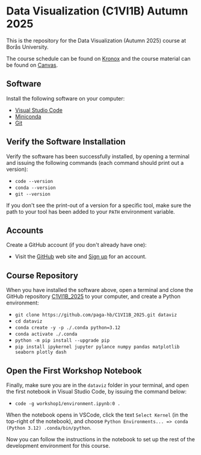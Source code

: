 # Data Visualization (C1VI1B) Autumn 2025

This is the repository for the Data Visualization (Autumn 2025) course at Borås University.

The course schedule can be found on [Kronox](https://schema.hb.se/setup/jsp/Schema.jsp?startDatum=2025-09-01&intervallTyp=a&intervallAntal=1&sprak=SV&sokMedAND=true&forklaringar=true&resurser=k.C1VI1B-20252-I22H5-) and the course material can be found on [Canvas](https://hb.instructure.com/courses/9397).

## Software

Install the following software on your computer:

- [Visual Studio Code](https://code.visualstudio.com)
- [Miniconda](https://docs.anaconda.com/miniconda/install/#quick-command-line-install)
- [Git](https://git-scm.com/downloads)

## Verify the Software Installation

Verify the software has been successfully installed, by opening a terminal and issuing the following commands (each command should print out a version):

- `code --version`
- `conda --version`
- `git --version`

If you don't see the print-out of a version for a specific tool, make sure the path to your tool has been added to your `PATH` environment variable.

## Accounts

Create a GitHub account (if you don't already have one):

- Visit the [GitHub](https://github.com) web site and [Sign up](https://github.com/signup) for an account.

## Course Repository

When you have installed the software above, open a terminal and clone the GitHub repository [C1VI1B_2025](https://github.com/paga-hb/C1VI1B_2025) to your computer, and create a Python environment:

- `git clone https://github.com/paga-hb/C1VI1B_2025.git dataviz`
- `cd dataviz`
- `conda create -y -p ./.conda python=3.12`
- `conda activate ./.conda`
- `python -m pip install --upgrade pip`
- `pip install ipykernel jupyter pylance numpy pandas matplotlib seaborn plotly dash`

## Open the First Workshop Notebook

Finally, make sure you are in the `dataviz` folder in your terminal, and open the first notebook in Visual Studio Code, by issuing the command below:

- `code -g workshop1/environment.ipynb:0 .`

When the notebook opens in VSCode, click the text `Select Kernel` (in the top-right of the notebook), and choose `Python Environments... => conda (Python 3.12) .conda/bin/python`.

Now you can follow the instructions in the notebook to set up the rest of the development environment for this course.
